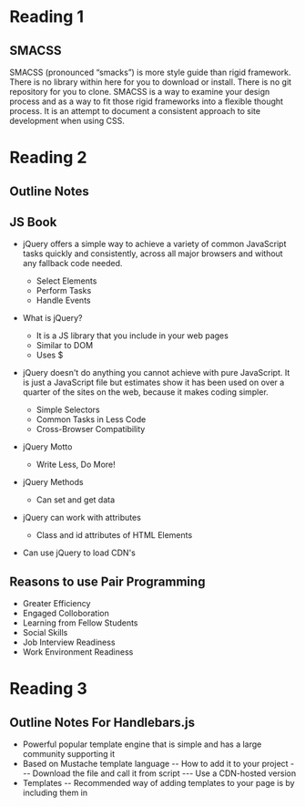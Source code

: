 # Reading 1

## SMACSS

SMACSS (pronounced “smacks”) is more style guide than rigid framework.
There is no library within here for you to download or install. There is no git repository for you to clone.
SMACSS is a way to examine your design process and as a way to fit those rigid frameworks into a flexible thought process.
It is an attempt to document a consistent approach to site development when using CSS.

# Reading 2

## Outline Notes

## JS Book

- jQuery offers a simple way to achieve a variety of common JavaScript tasks quickly and consistently, across all major browsers and without any fallback code needed. 
  - Select Elements
  - Perform Tasks
  - Handle Events
  
- What is jQuery?
  - It is a JS library that you include in your web pages
  - Similar to DOM
  - Uses $
  
- jQuery doesn't do anything you cannot achieve with pure JavaScript. It is just a JavaScript file but estimates show it has been used on over a quarter of the sites on the web, because it makes coding simpler. 
  - Simple Selectors
  - Common Tasks in Less Code
  - Cross-Browser Compatibility
  
- jQuery Motto
  - Write Less, Do More!
  
- jQuery Methods 
  - Can set and get data

- jQuery can work with attributes
  - Class and id attributes of HTML Elements
  
- Can use jQuery to load CDN's

## Reasons to use Pair Programming
- Greater Efficiency
- Engaged Colloboration
- Learning from Fellow Students
- Social Skills
- Job Interview Readiness
- Work Environment Readiness

# Reading 3

## Outline Notes For Handlebars.js

- Powerful popular template engine that is simple and has a large community supporting it
- Based on Mustache template language
-- How to add it to your project
--- Download the file and call it from script
--- Use a CDN-hosted version
- Templates
-- Recommended way of adding templates to your page is by including them in <script> tags
-- Remember the attribute type so JS doesn't try to parse them
- Expressions
-- {{}} will get HTML escaped by handlebars
-- {{{}}} allows you to print raw HTML
- Context
-- use helpers such as:
--- #each
--- #with
-- above helpers allow you to access the properties of iterated objects
- Helpers
-- To call a helper, just use it as an expression {{helpername}}
-- You can pass parameters as well {{helpername 12345}}
-- these are passed as parameters to your helper function
- Block Helpers
-- Like reg. helpers but have an opening and a closing tag
-- To create a block helper, you again use Handlebars.registerHelper()
 

## Outline Notes for Flexbox

Basic Terminology

- Main-axis

- Main-start | Main-end

- Main size

- Cross axis

- Cross-start | Cross-end

- Cross size

Properties for the Parent (Flex Container)

- Display

- Flex-direction

- Flex-wrap

- Flex-flow

- Justify-content

- Align-items

- Align-content

Properties for the Children

- Order

- Flex-grow

- Flex-shrink

- Flex-basis

- Flex

- Align-self
 

## FlexBox Froggy

- Useful CSS playground to practice your CSS skills
 

## Official Handlebars.js Documentation:

https://handlebarsjs.com/


# Reading 4

## Outline:

Learned how water carrots and poison weeds using CSS grid commands
- grid-column-start
- grid-column-end
- grid-row: 3 / 6
- etc.

## Cheatsheet:

### Character Classes
- .	any character except newline
- \w\d\s	word, digit, whitespace
- \W\D\S	not word, digit, whitespace
- [abc]	any of a, b, or c
- [^abc]	not a, b, or c
- [a-g]	character between a & g
### Anchors
- ^abc$	start / end of the string
- \b\B	word, not-word boundary
### Escaped Characters
- \.\*\\	escaped special characters
- \t\n\r	tab, linefeed, carriage return
### Groups and Lookaround
- (abc)	capture group
- \1	backreference to group #1
- (?:abc)	non-capturing group
- (?=abc)	positive lookahead
- (?!abc)	negative lookahead
### Quantifiers and Alternation
- a*a+a?	0 or more, 1 or more, 0 or 1
- a{5}a{2,}	exactly five, two or more
- a{1,3}	between one & three
- a+?a{2,}?	match as few as possible
- ab|cd	match ab or cd

# Reading 5

## Outline

- Uses Ubuntu
- Can view logs
- Used to deploy app
- Essentially a cloud platform that lets companies and people build
  deliver, monitor, and scale applications
- Gets from idea to URL without major infrastructure issues
- Security and operations are what Heroku does well
- Data is at the heart of any app — and Heroku provides a secure, scalable database-as-a-service
- Ecosystems matter - Heroku provides over 175 Add-ons with which to instantly extend applications
- Enterprise level controls lets companies support and manage portfolios of applications
- Seamless Heroku and Salesforce data synchronization makes it easy to build innovative apps that span both   platforms
## Blogs using Heroku
- Can build your own server in under 50 lines of code
- Can incorporate tons of libraries and frameworks
- Use Node.js


# Reading 6

## Outline Notes for Node.JS

- What is Node.js
  - Node.js is a JS runtime built on Chrome's V8 JS engine. It uses an event-driven, non-blocking I/O model 
    that makes it lightweight and efficient 
- Can be downloaded via Node Packet Manager (NPM) or Version Manager
- Excellent ES6 support
  - As you’re only targeting one runtime (a specific version of the V8 engine), this means that you can         write your JavaScript using the latest and most modern syntax
  - It also means that you don’t generally have to worry about compatibility issues, as you would if you       were writing JavaScript that would run in different browsers
- Recommended to download via npm as it is the worlds largest software registry

### What is Node.js used for?
- Help automate the process of developing a modern JS app
- Can be used for anything from bundling JS files and dependencies into static assests, to running test, or   automatic code linting and style checking
- Node.js allows us to run JS on the server

### What Kind of Apps is Node.js Best For?
- Great for building API's 
- Data streaming
- Large file handling

### Advantages of Node.js
- It speaks JSON
- Works well with databases such as MongoDB

### Conclusion
JavaScript is everywhere, and Node is a vast and expansive subject


# Reading 7

## Outline Notes for API's Cont...

### Google API Keys
- Google offers many different services and many require you to sign up for an API in order to access those 
  services, such as a geocoding API, Map API, etc.
- Google is actually really good about monitoring API Keys since they are eventually tied to a live billing 
  account for someone
    - What this means is that if you post your API key in the open on GitHub, within a few hours you will 
      receive an email informing you that Google has found one or more of you API keys unsecured in an
      online environment
      
### Dark Sky API's
- Dark Sky is a weather-based API that is used to help people look up weather all over the world
- With a Dark Sky API you can:
  - Get current weather
  - Minute-by-minute forecasts out to an hour
  - Hour-by-hour and day-by-day forecasts out to seven days
  - Hour-by-hour and day-by-day observations going back decades
  - Severe weather alerts in the US, Canada, European Union member nations, and Israel
  - 2 Types of Weather API's
    - Forecast Request
      - Returns the current weather forecast for the next week
    - Time Machine Request
      - Returns the observesd or forecast weather conditions for a date in the past or future
  - Dark Sky offers a vast collection of meteorological condititons in 39 different languages
  - Pricing
    - The first 1000 API requests you maek everyday are free
    - Every API request over the free daily limit cost $0.0001
  - REQUEST TYPE
    - https://api.darksky.net/forecast/[key]/[latitude],[longitude]
  - For more info go to:  
    https://darksky.net/dev/docs
    
### Yelp API
- Request:
  - GET https://api.yelp.com/v3/businesses/search
  
- Response:
  - {
  "total": 8228,
  "businesses": [
    {
      "rating": 4,
      "price": "$",
      "phone": "+14152520800",
      "id": "E8RJkjfdcwgtyoPMjQ_Olg",
      "alias": "four-barrel-coffee-san-francisco",
      "is_closed": false,
      "categories": [
        {
          "alias": "coffee",
          "title": "Coffee & Tea"
        }
      ],
      "review_count": 1738,
      "name": "Four Barrel Coffee",
      "url": "https://www.yelp.com/biz/four-barrel-coffee-san-francisco",
      "coordinates": {
        "latitude": 37.7670169511878,
        "longitude": -122.42184275
      },
      "image_url": "http://s3-media2.fl.yelpcdn.com/bphoto/MmgtASP3l_t4tPCL1iAsCg/o.jpg",
      "location": {
        "city": "San Francisco",
        "country": "US",
        "address2": "",
        "address3": "",
        "state": "CA",
        "address1": "375 Valencia St",
        "zip_code": "94103"
      },
      "distance": 1604.23,
      "transactions": ["pickup", "delivery"]
    },
    // ...
  ],
  "region": {
    "center": {
      "latitude": 37.767413217936834,
      "longitude": -122.42820739746094
    }
  }
}

For more info on Yelp API's:
https://www.yelp.com/developers/documentation/v3/business_search

### The Movie DB API
- To register for an API key, click the  from within your account settings page. You can also view the       screenshots below for help:

- Click on your avatar or initials in the main navigation ()
- Click the "Settings" link ()
- Click the "API" link in the left sidebar ()
- Click "Create" or "click here" on the API page ()
- Please note that the API registration process is not optimized for mobile devices so you should access     these pages on a desktop computer and browser.

- Before being issued an API key you will have to agree to our terms of use. You can read that .

- A few useful tips...

- The  are useful to get the static lists of data we use throughout the database. You can find things like   the languages, countries, timezones and translations that we use. The configuration method also holds       useful image information.
- Understanding the basics of our authentication is useful.

More info about the Movie DB API:
https://developers.themoviedb.org/3/getting-started/introduction

### Eventful API's
- There are a lot of API Methods but the 2 most common are:
  - Event Search
  - Venue Search
  
  Followed by:
    - Users
    - Images
    - Performers
    - Demand
    - Categories
  
For more info about Eventful API's:
http://api.eventful.com/docs

# Reading 8 
## SQL Outline

- What is SQLBolt?
  - SQL, or Structured Query Language, is a language designed to allow both technical and non-technical         users query, manipulate, and transform data from a relational database. And due to its simplicity, SQL     databases provide safe and scalable storage for millions of websites and mobile applications
- Relational Databases
  - Represents a collection of related tables
  - Each of the tables are similar to an Excel spreadsheet, with a fixed number of named columns and any 
    number of rows of data
    
## Resources on SQL
- https://openlibra.com/en/book/a-primer-on-sql-3rd-edition

- http://www.cheat-sheets.org/sites/sql.su/

## W3Schools
- Provides resources to practice SQL

  
# Reading 9 
## Refactoring

### Concepts of Functional Programming in JS
- What is functional programming?
  - Functional programming is a programming paradigm — a style of building the structure and elements of       computer programs — that treats computation as the evaluation of mathematical functions and avoids         changing-state and mutable data
  
### Pure Functions
- It returns the same result if given the same arguments (it is also referred as deterministic)
- It does not cause any observable side effects
- It returns the same result if given the same arguments

### Immutability
- When data is immutable, its state cannot change after it’s created. If you want to change an immutable     object, you can’t. Instead, you create a new object with the new value
- In Javascript we commonly use the for loop
- With recursion, we keep our variables immutable

### Referential Transparency
- Basically, if a function consistently yields the same result for the same input, it is referentially       transparent

### Functions as First-Class Entities
- The idea of functions as first-class entities is that functions are also treated as values and used as     data
- Functions as first-class entities can
  - refer to it from constants and variables
  - pass it as a parameter to other functions
  - return it as result from other functions
  
### Higher-Order Functions
- When we talk about higher-order functions, we mean a function that either
  - takes one or more functions as arguments
  - returns a function as its result
  
### Map
- The idea of map is to transform a collection
- The map method transforms a collection by applying a function to all of its elements and building a new     collection from the returned values

### Reduce
- The idea of reduce is to receive a function and a collection, and return a value created by combining the   items
- Another way to get the total amount is to compose map and reduce


## Refactoring JavaScript for Performance and Readability
### Scenario 1

// Unrefactored code

const URLstore = [];

function makeShort(URL) {
  const rndName = Math.random().toString(36).substring(2);
  URLstore.push({[rndName]: URL});
  return rndName;
}

function getLong(shortURL) {
  for (let i = 0; i < URLstore.length; i++) {
    if (URLstore[i].hasOwnProperty(shortURL) !== false) {
      return URLstore[i][shortURL];
    }
  }
}

//////

// Refactored code

const URLstore = new Map(); // Change this to a Map

function makeShort(URL) {
  const rndName = Math.random().toString(36).substring(2);
  // Place the short URL into the Map as the key with the long URL as the value
  URLstore.set(rndName, URL);
  return rndName;
}

function getLong(shortURL) {
  // Leave the function early to avoid an unnecessary else statement
  if (URLstore.has(shortURL) === false) {
    throw 'Not in URLstore!';
  }
  return URLstore.get(shortURL); // Get the long URL out of the Map
}

### Scenario 2

// Unrefactored code

const friendlyWords = require('friendly-words');

function randomPredicate() {
  const choice = Math.floor(Math.random() * friendlyWords.predicates.length);
  return friendlyWords.predicates[choice];
}

function randomObject() {
  const choice = Math.floor(Math.random() * friendlyWords.objects.length);
  return friendlyWords.objects[choice];
}

async function createUser(email) {
  const user = { email: email };
  user.url = randomPredicate() + randomObject() + randomObject();
  await db.insert(user, 'Users')
  sendWelcomeEmail(user);
}

//////

// Refactored code

const friendlyWords = require('friendly-words');

const generateURL = user => {
  const pick = arr => arr[Math.floor(Math.random() * arr.length)];
  user.url = `${pick(friendlyWords.predicates)}-${pick(friendlyWords.objects)}` +
    `-${pick(friendlyWords.objects)}`; // This line would've been too long for linters!
};

async function createUser(email) {
  const user = { email: email };
  // The URL-creation algorithm isn't important to this function so let's abstract it away
  generateURL(user);
  await db.insert(user, 'Users')
  sendWelcomeEmail(user);
}

### Strategies

function showProfile(user) {
  if (user.authenticated === true) {
    // ..
  }
}

// Refactor into ->

function showProfile(user) {
  // People often inline such checks
  if (user.authenticated === false) { return; }
  // Stay at the function indentation level, plus less brackets
}

//////

function searchGroups(name) {
  for (let i = 0; i < continents.length; i++) {
    for (let j = 0; j < continents[i].length; j++) {
      for (let k = 0; k < continents[i][j].tags.length; k++) {
        if (continents[i][j].tags[k] === name) {
          return continents[i][j].id;
        }
      }
    }
  }
}

// Refactor into ->

function searchGroups(name) {
  for (let i = 0; i < continents.length; i++) {
    const group = continents[i]; // This code becomes self-documenting
    for (let j = 0; j < group.length; j++) {
      const tags = group[j].tags;
      for (let k = 0; k < tags.length; k++) {
        if (tags[k] === name) {
          return group[j].id; // The core of this nasty loop is clearer to read
        }
      }
    }
  }
}


//////

function cacheBust(url) {
  return url.includes('?') === true ?
    `${url}&time=${Date.now()}` :
    `${url}?time=${Date.now()}`
}

// Refactor into ->

function cacheBust(url) {
  // This throws an error on invalid URL which stops undefined behaviour
  const urlObj = new URL(url);
  urlObj.searchParams.append('time', Date.now); // Easier to skim read
  return url.toString();
}

### It's important to get your code right the first time because in many businesses there isn't much value     in refactoring. Or at least, it's hard to convince stakeholders that eventually uncared for codebases       will grind productivity to a halt

## Promise
### There are 5 static methods in the Promise class
- Promise.all
- Promise.allSettled
- Promise.race
- Promise.resolve/reject
- Promise.reject

### Summary of Promise
Promise.all(promises) – waits for all promises to resolve and returns an array of their results. If any of the given promises rejects, it becomes the error of Promise.all, and all other results are ignored.
Promise.allSettled(promises) (recently added method) – waits for all promises to settle and returns their results as an array of objects with:
state: "fulfilled" or "rejected"
value (if fulfilled) or reason (if rejected).
Promise.race(promises) – waits for the first promise to settle, and its result/error becomes the outcome.
Promise.resolve(value) – makes a resolved promise with the given value.
Promise.reject(error) – makes a rejected promise with the given error.


# Reading 10

## Call Stack
- A call stack is a mechanism for an interpreter (like the JavaScript interpreter in a web browser) to keep   track of its place in a script that calls multiple functions — what function is currently being run and     what functions are called from within that function, etc
  - What it does
    - When a script calls a function, the interpreter adds it to the call stack and then starts carrying out the function.
    - Any functions that are called by that function are added to the call stack further up, and run where their calls are reached.
    - When the current function is finished, the interpreter takes it off the stack and resumes execution where it left off in the last code listing.
    - If the stack takes up more space than it had assigned to it, it results in a "stack overflow" error.
    
### JS Call Stack
- The JavaScript engine (which is found in a hosting environment like the browser), is a single-threaded     interpreter comprising of a heap and a single call stack. The browser provides web APIs like the DOM,       AJAX, and Timers
- LIFO: When we say that the call stack, operates by the data structure principle of Last In, First Out, it   means that the last function that gets pushed into the stack is the first to be pop out, when the           function returns
### Summary
1. It is single-threaded. Meaning it can only do one thing at a time.
2. Code execution is synchronous.
3. A function invocation creates a stack frame that occupies a temporary memory.
4. It works as a LIFO — Last In, First Out data structure.

### JS Error Messaging
- Types of Error Messages
  - Reference 
  - Syntax
  - Range
  - Type
 
 
 # Reading 11 EJS
 
 ## EJS
 
 ### What is EJS?
 EJS stands for Embedded JavaScript
 
 ### EJS to Template your Node App
 - File Structure
 - Node Set-up
 - Start Up Server
 
 ### EJS Partials
 - Footer.ejs 
 - Head.ejs
 - Header.ejs
 
 ### Using EJS Partials
 - Now we have our partials defined, all we have to do is call them in the files that we need them. 
 - Let's go into index.ejs and about.ejs and use them in there. We will also define the full width and sidebar layouts here using the good old Bootstrap grid
 - Using Partials The syntax to use an EJS partial is: <% include FILENAME %>
 - The path to the partial is relative to the current file
 
 ### Other aspects of EJS to Consider
 - Single Variable
 - Looping Over Data
 - Advanced Layouts
 
## Conclusion:
- EJS let's us spin up quick applications when we don't need anything too complex 
- By using partials and having the ability to easily pass variables to our views, we can build some great     applications quickly
 

# Reading 12 EJS

## EJS Partials
- Partials come in handy when you want to reuse the same HTML across multiple views
- Think of partials as functions, they make large websites easier to maintain as you don’t have to go and     change a piece of text in every page it appears in
- You define that reusable bundle of code in a file andinclude it wherever you need it

### Using EJS Partials
- In EJS, any JavaScript or non-HTML syntax you include in your templates is always surrounded by <% %>       delimiters (you could change these delimiters if you really wanted to)
- You use <%- include( PARTIAL_FILE ) %> where the partial file is relative to the template you use it in
- The <%- %> tags allow us to output the unescaped content onto the page (notice the -)
- This is important when using the include() statement since you don’t want EJS to escape your HTML           characters like ‘<’, ‘>’, etc

### Example Code:
### Homepage template in views/home.ejs...Inlcuded is navbar and footer partial!
<!-- views/home.ejs -->
    <!DOCTYPE html>
    <html>
    <head>
        <meta charset="utf-8">
        <title>Node.js Blog</title>
        <link rel="stylesheet" href="https://maxcdn.bootstrapcdn.com/bootstrap/3.3.6/css/bootstrap.min.css">
        <style>
            body {
                padding-top: 20px;
                padding-bottom: 20px;
            }
            .jumbotron {
              margin-top: 10px;
            }
        </style>
    </head>
    <body>
        <div class="container">
            <%- include('partials/navbar') %>
            <div class="jumbotron">
                <h1>All about Node</h1>
                <p class="lead">Check out our articles below!</p>
            </div>
            <div class="row">
                <div class="col-lg-12">
                    <div class="list-group">
                      <!-- loop over blog posts and render them -->
                      LIST_OF_POSTS
                    </div>
                </div>
            </div>
            <%- include('partials/footer') %>
        </div>
    </body>
    </html>
      
      
### Example Cont...
### Post page in views/post.ejs:
<!-- views/post.ejs -->
    <!DOCTYPE html>
    <html>
    <head>
        <meta charset="utf-8">
        <title>POST_TITLE | Node.js Blog</title>
        <link rel="stylesheet" href="https://maxcdn.bootstrapcdn.com/bootstrap/3.3.6/css/bootstrap.min.css">
        <style>
            body {
                padding-top: 20px;
                padding-bottom: 20px;
            }
        </style>
    </head>
    <body>
        <div class="container">
            <%- include('partials/navbar') %>
            <div>
                <h2>POST_TITLE</h2>
                <p>by <a href="#">POST_AUTHOR</a></p>
                <p>POST_CONTENT</p>
                <hr>
            </div>
            <%- include('partials/footer') %>
        </div>
    </body>
    </html>
      
### Some placeholders were used such as:
- LIST_OF_POSTS
- POST_TITLE
- POST_AUTHOR 
- POST_CONTENT










